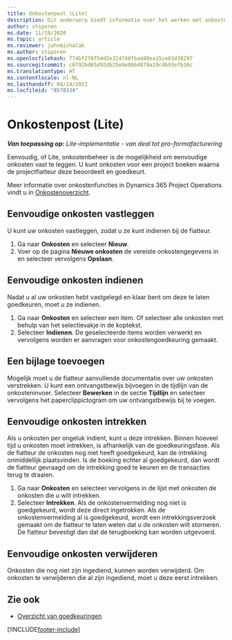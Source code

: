```yaml
---
title: Onkostenpost (Lite)
description: Dit onderwerp biedt informatie over het werken met onkosteninvoer in een Lite-implementatie.
author: stsporen
ms.date: 11/19/2020
ms.topic: article
ms.reviewer: johnmichalak
ms.author: stsporen
ms.openlocfilehash: 774bf2f8f54d2e314740fbad40ea15ce83d38297
ms.sourcegitcommit: c0792bd65d92db25e0e8864879a19c4b93efb10c
ms.translationtype: HT
ms.contentlocale: nl-NL
ms.lasthandoff: 04/14/2022
ms.locfileid: "8578334"
---
```

# <a name="expense-entry-lite"></a>Onkostenpost (Lite)

_**Van toepassing op:** Lite-implementatie - van deal tot pro-formafacturering_

Eenvoudig, of Lite, onkostenbeheer is de mogelijkheid om eenvoudige onkosten vast te leggen. U kunt onkosten voor een project boeken waarna de projectfiatteur deze beoordeelt en goedkeurt.

Meer informatie over onkostenfuncties in Dynamics 365 Project Operations vindt u in [Onkostenoverzicht](expense-overview.md).

## <a name="capture-a-basic-expense"></a>Eenvoudige onkosten vastleggen

U kunt uw onkosten vastleggen, zodat u ze kunt indienen bij de fiatteur.

1. Ga naar **Onkosten** en selecteer **Nieuw**.
2. Voer op de pagina **Nieuwe onkosten** de vereiste onkostengegevens in en selecteer vervolgens **Opslaan**.

## <a name="submit-a-basic-expense"></a>Eenvoudige onkosten indienen

Nadat u al uw onkosten hebt vastgelegd en klaar bent om deze te laten goedkeuren, moet u ze indienen.

1. Ga naar **Onkosten** en selecteer een item. Of selecteer alle onkosten met behulp van het selectievakje in de koptekst.
2. Selecteer **Indienen**. De geselecteerde items worden verwerkt en vervolgens worden er aanvragen voor onkostengoedkeuring gemaakt.

## <a name="add-an-attachment"></a>Een bijlage toevoegen

Mogelijk moet u de fiatteur aanvullende documentatie over uw onkosten verstrekken. U kunt een ontvangstbewijs bijvoegen in de tijdlijn van de onkosteninvoer. Selecteer **Bewerken** in de sectie **Tijdlijn** en selecteer vervolgens het paperclippictogram om uw ontvangstbewijs bij te voegen.

## <a name="recall-a-basic-expense"></a>Eenvoudige onkosten intrekken

Als u onkosten per ongeluk indient, kunt u deze intrekken. Binnen hoeveel tijd u onkosten moet intrekken, is afhankelijk van de goedkeuringsfase.  Als de fiatteur de onkosten nog niet heeft goedgekeurd, kan de intrekking onmiddellijk plaatsvinden. Is de boeking echter al goedgekeurd, dan wordt de fiatteur gevraagd om de intrekking goed te keuren en de transacties terug te draaien.

1. Ga naar **Onkosten** en selecteer vervolgens in de lijst met onkosten de onkosten die u wilt intrekken.
2. Selecteer **Intrekken**. Als de onkostenvermelding nog niet is goedgekeurd, wordt deze direct ingetrokken. Als de onkostenvermelding al is goedgekeurd, wordt een intrekkingsverzoek gemaakt om de fiatteur te laten weten dat u de onkosten wilt storneren. De fiatteur bevestigt dan dat de terugboeking kan worden uitgevoerd.

## <a name="delete-a-basic-expense"></a>Eenvoudige onkosten verwijderen

Onkosten die nog niet zijn ingediend, kunnen worden verwijderd. Om onkosten te verwijderen die al zijn ingediend, moet u deze eerst intrekken.

## <a name="see-also"></a>Zie ook

- [Overzicht van goedkeuringen](../approvals/approvals-overview.md)


[!INCLUDE[footer-include](../includes/footer-banner.md)]